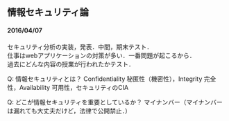 ## 情報セキュリティ論

#### 2016/04/07
セキュリティ分析の実装，発表．中間，期末テスト．  
仕事はwebアプリケーションの対策が多い．一番問題が起こるから．  
過去にどんな内容の授業が行われたかテスト．

Q: 情報セキュリティとは？
Confidentiality 秘匿性（機密性），Integrity 完全性，Availability 可用性，セキュリティのCIA

Q: どこが情報セキュリティを重要としているか？
マイナンバー（マイナンバーは漏れても大丈夫だけど，法律で公開禁止．）
